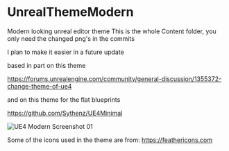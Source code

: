 # UnrealThemeModern
Modern looking unreal editor theme
This is the whole Content folder, you only need the changed png's in the commits

I plan to make it easier in a future update

based in part on this theme

https://forums.unrealengine.com/community/general-discussion/1355372-change-theme-of-ue4

and on this theme for the flat blueprints

https://github.com/Sythenz/UE4Minimal

![UE4 Modern Screenshot 01](http://www.larssteenhoff.com/forum_pics/git/UnrealModern.png)

Some of the icons used in the theme are from:
https://feathericons.com
